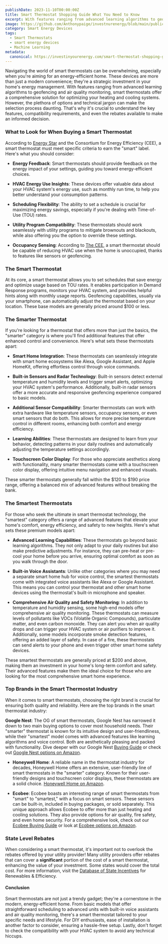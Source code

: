 ```yaml
---
publishDate: 2023-11-10T00:00:00Z
title: Smart Thermostat Shopping Guide What You Need to Know
excerpt: With features ranging from advanced learning algorithms to geofencing and air quality monitoring, smart thermostats offer a comprehensive solution for optimizing your heating and cooling systems.
image: https://github.com/Anthonypaige/investnurenergy/blob/main/public/images/cover-art/THRM-1-cover-art.png?raw=true
category: Smart Energy Devices
tags:
  - Smart Thermostats
  - smart energy devices
  - Machine Learning
metadata:
  canonical: https://investinyourenergy.com/smart-thermostat-shopping-guide-what-you-need-to-know
---
```


Navigating the world of smart thermostats can be overwhelming, especially when you're aiming for an energy-efficient home. These devices are more than just a modern convenience; they're a strategic investment in your home's energy management. With features ranging from advanced learning algorithms to geofencing and air quality monitoring, smart thermostats offer a comprehensive solution for optimizing your heating and cooling systems. However, the plethora of options and technical jargon can make the selection process daunting. That's why it's crucial to understand the key features, compatibility requirements, and even the rebates available to make an informed decision.

### **What to Look for When Buying a Smart Thermostat**

According to [Energy Star](https://www.energystar.gov/products/heating_cooling/smart_thermostats/key_product_criteria) and the Consortium for Energy Efficiency (CEE), a smart thermostat must meet specific criteria to earn the "smart" label. Here's what you should consider:

- **Energy Feedback**: Smart thermostats should provide feedback on the energy impact of your settings, guiding you toward energy-efficient choices.

- **HVAC Energy Use Insights**: These devices offer valuable data about your HVAC system's energy use, such as monthly run time, to help you better understand your consumption patterns.

- **Scheduling Flexibility**: The ability to set a schedule is crucial for maximizing energy savings, especially if you're dealing with Time-of-Use (TOU) rates.

- **Utility Program Compatibility**: These thermostats should work seamlessly with utility programs to mitigate brownouts and blackouts, while also offering you the option to override these settings.

- **Occupancy Sensing**: According to [The CEE](https://library.cee1.org/system/files/library/14493/CEE_ResHVAC_ThermostatSpecs_15Jan2021.pdf), a smart thermostat should be capable of reducing HVAC use when the home is unoccupied, thanks to features like sensors or geofencing.

### **The Smart Thermostat**

At its core, a smart thermostat allows you to set schedules that save energy and optimize usage based on TOU rates. It enables participation in Demand Response programs, monitors your HVAC system, and provides helpful hints along with monthly usage reports. Geofencing capabilities, usually via your smartphone, can automatically adjust the thermostat based on your location. These base models are generally priced around $100 or less.

### **The Smarter Thermostat**

If you're looking for a thermostat that offers more than just the basics, the "smarter" category is where you'll find additional features that offer enhanced control and convenience. Here's what sets these thermostats apart:

- **Smart Home Integration**: These thermostats can seamlessly integrate with smart home ecosystems like Alexa, Google Assistant, and Apple HomeKit, offering effortless control through voice commands.

- **Built-in Sensors and Radar Technology**: Built-in sensors detect external temperature and humidity levels and trigger smart alerts, optimizing your HVAC system's performance. Additionally, built-in radar sensors offer a more accurate and responsive geofencing experience compared to basic models.

- **Additional Sensor Compatibility**: Smarter thermostats can work with extra hardware like temperature sensors, occupancy sensors, or even smart sensors that do both. This allows for more precise temperature control in different rooms, enhancing both comfort and energy efficiency.

- **Learning Abilities**: These thermostats are designed to learn from your behavior, detecting patterns in your daily routines and automatically adjusting the temperature settings accordingly.

- **Touchscreen Color Display**: For those who appreciate aesthetics along with functionality, many smarter thermostats come with a touchscreen color display, offering intuitive menu navigation and enhanced visuals.

These smarter thermostats generally fall within the $120 to $190 price range, offering a balanced mix of advanced features without breaking the bank.

### **The Smartest Thermostats**

For those who seek the ultimate in smart thermostat technology, the "smartest" category offers a range of advanced features that elevate your home's comfort, energy efficiency, and safety to new heights. Here's what sets these premium models apart:

- **Advanced Learning Capabilities**: These thermostats go beyond basic learning algorithms. They not only adapt to your daily routines but also make predictive adjustments. For instance, they can pre-heat or pre-cool your home before you arrive, ensuring optimal comfort as soon as you walk through the door.

- **Built-in Voice Assistants**: Unlike other categories where you may need a separate smart home hub for voice control, the smartest thermostats come with integrated voice assistants like Alexa or Google Assistant. This means you can control your thermostat and other smart home devices using the thermostat's built-in microphone and speaker.

- **Comprehensive Air Quality and Safety Monitoring**: In addition to temperature and humidity sensing, some high-end models offer comprehensive air quality monitoring. These thermostats can measure levels of pollutants like VOCs (Volatile Organic Compounds), particulate matter, and even carbon monoxide. They can alert you when air quality drops and can trigger your HVAC system or air purifiers to improve it. Additionally, some models incorporate smoke detection features, offering an added layer of safety. In case of a fire, these thermostats can send alerts to your phone and even trigger other smart home safety devices.

These smartest thermostats are generally priced at $200 and above, making them an investment in your home's long-term comfort and safety. Their advanced features make them the ideal choice for those who are looking for the most comprehensive smart home experience.

### **Top Brands in the Smart Thermostat Industry**

When it comes to smart thermostats, choosing the right brand is crucial for ensuring both quality and reliability. Here are the top brands in the smart thermostat industry:

**Google Nest**: The OG of smart thermostats, Google Nest has narrowed it down to two main buying options to cover most household needs. Their "smarter" thermostat is known for its intuitive design and user-friendliness, while their "smartest" model comes with advanced features like learning algorithms and voice control. Both are aesthetically pleasing and packed with functionality. Dive deeper with our Google Nest [Buying Guide](your-comprehensive-google-nest-buying-guide) or check out [Google Nest options on Amazon](https://amzn.to/49zAqdm).

- **Honeywell Home**: A reliable name in the thermostat industry for decades, Honeywell Home offers an extensive, user-friendly line of smart thermostats in the "smarter" category. Known for their user-friendly designs and touchscreen color displays, these thermostats are a solid choice. [Honeywell Home on Amazon](https://amzn.to/46ahxuC).

- **Ecobee**: Ecobee boasts an interesting range of smart thermostats from "smart" to "smartest," with a focus on smart sensors. These sensors can be built-in, included in buying packages, or sold separately. This unique approach allows Ecobee to offer more than just heating and cooling solutions. They also provide options for air quality, fire safety, and even home security. For a comprehensive look, check out our [Ecobee Buying Guide](ecobee-smart-thermostats-buying-guide) or look at [Ecobee options on Amazon](https://amzn.to/3syowzF).

### **State Level Rebates**

When considering a smart thermostat, it's important not to overlook the rebates offered by your utility provider! Many utility providers offer rebates that can cover a **significant** portion of the cost of a smart thermostat, enhancing the value of your investment. Some states would cover the total cost. For more information, visit the [Database of State Incentives](https://www.dsireusa.org/) for Renewables & Efficiency.

#### **Conclusion**

Smart thermostats are not just a trendy gadget; they're a cornerstone in the modern, energy-efficient home. From basic models that offer straightforward scheduling to advanced units with built-in voice assistants and air quality monitoring, there's a smart thermostat tailored to your specific needs and lifestyle. For DIY enthusiasts, ease of installation is another factor to consider, ensuring a hassle-free setup. Lastly, don't forget to check the compatibility with your HVAC system to avoid any technical hiccups.

